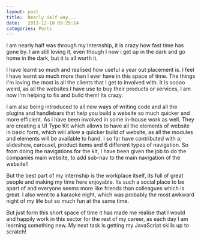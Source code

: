 ```yaml
---
layout: post
title:  Nearly Half way...
date:   2013-12-10 09:25:14
categories: Posts
---
```


I am nearly half was through my Internship, it is crazy how fast time has gone by. I am still loving it, even though I now i get up in the dark and go home in the dark, but it is all worth it. 

I have learnt so much and realised how useful a year out placement is. I feel I have learnt so much more than I ever have in this space of time. The things I'm loving the most is all the clients that I get to involved with. It is soooo weird, as all the websites I have use to buy their products or services, I am now I'm helping to fix and build them! Its crazy.

I am also being introduced to all new ways of writing code and all the plugins and handlebars that help you build a website so much quicker and more efficient. As i have been involved in some in-house work as well. They are creating a UI Type Kit which allows to have all the elements of website in basic form, which will allow a quicker build of website, as all the modules and elements will be available to hand. I so far have contributed with a; slideshow, carousel, product items and 6 different types of navigation.  So from doing the navigations for the kit, I have been given the job to do the companies main website, to add sub-nav to the main navigation of the website!! 

But the best part of my internship is the workplace itself, its full of great people and making my time here enjoyable. Its such a social place to be apart of and everyone seems more like friends than colleagues which is great. I also went to a karaoke night, which was probably the most awkward night of my life but so much fun at the same time. 


But just form this short space of time it has made me realise that I would and happily work in this sector for the rest of my career, as each day I am learning something new. My next task is getting my JavaScript skills up to scratch! 